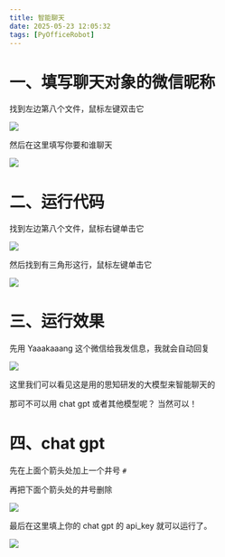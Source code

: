 ```yaml
---
title: 智能聊天
date: 2025-05-23 12:05:32
tags: [PyOfficeRobot]
---
```



#  一、填写聊天对象的微信昵称

找到左边第八个文件，鼠标左键双击它

![](https://raw.gitcode.com/yaaakaaang/pic/raw/main/1747972846088.jpg)

然后在这里填写你要和谁聊天

![](https://raw.gitcode.com/yaaakaaang/pic/raw/main/1747974195777.jpg)

# 二、运行代码

找到左边第八个文件，鼠标右键单击它

![](https://raw.gitcode.com/yaaakaaang/pic/raw/main/1747974454261.jpg)

然后找到有三角形这行，鼠标左键单击它

![](https://raw.gitcode.com/yaaakaaang/pic/raw/main/1747974394965.jpg)

# 三、运行效果

先用 Yaaakaaang 这个微信给我发信息，我就会自动回复

![](https://raw.gitcode.com/yaaakaaang/pic/raw/main/1747974628318.png)

这里我们可以看见这是用的思知研发的大模型来智能聊天的

那可不可以用 chat  gpt 或者其他模型呢？ 当然可以！

# 四、chat  gpt

先在上面个箭头处加上一个井号 `#`

再把下面个箭头处的井号删除

![](https://raw.gitcode.com/yaaakaaang/pic/raw/main/1747974906206.jpg)

最后在这里填上你的 chat  gpt 的 api_key 就可以运行了。

![](https://raw.gitcode.com/yaaakaaang/pic/raw/main/1747975053763.jpg)


